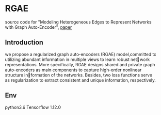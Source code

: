 # RGAE
source code for "Modeling Heterogeneous Edges to Represent Networks with Graph Auto-Encoder", [paper](https://arxiv.org/pdf/2103.07042.pdf)    
## Introduction
we propose a regularized graph auto-encoders (RGAE) model,committed to utilizing abundant information in multiple views to learn robust network representations. More specifically, RGAE designs shared and private graph auto-encoders as main components to capture high-order nonlinear structure information of the networks. Besides, two loss functions serve as regularization to extract consistent and unique information, respectively.
## Env
python3.6 Tensorflow 1.12.0

